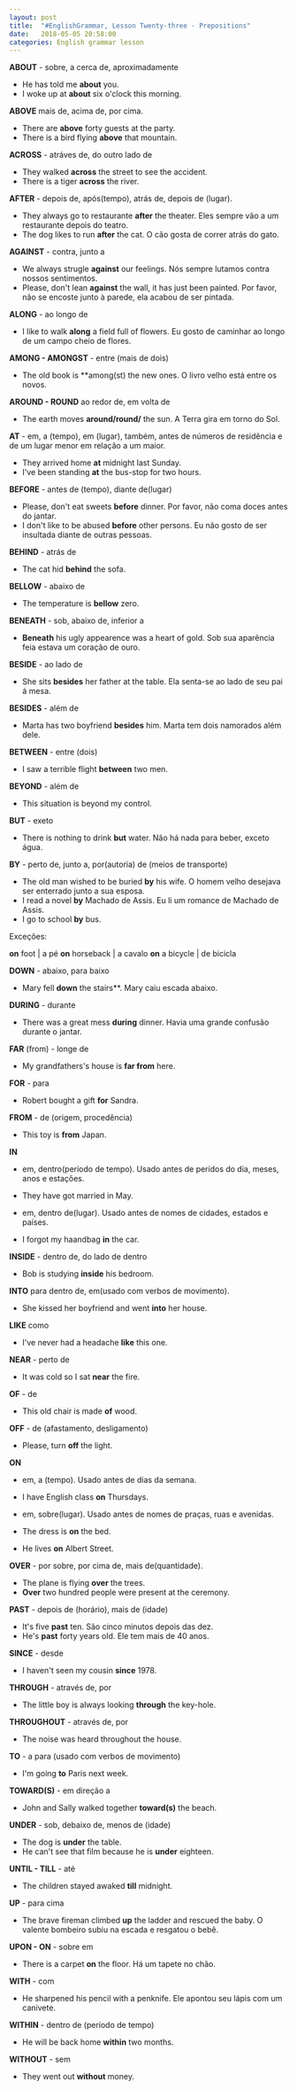 ```yaml
---
layout: post
title:  "#EnglishGrammar, Lesson Twenty-three - Prepositions"
date:   2018-05-05 20:58:00
categories: English grammar lesson
---
```


**ABOUT** - sobre, a cerca de, aproximadamente

 - He has told me **about** you.
 - I woke up at **about** six o'clock this morning.

**ABOVE** mais de, acima de, por cima.

 - There are **above** forty guests at the party.
 - There is a bird flying **above** that mountain.

**ACROSS** - atráves de, do outro lado de

 - They walked **across** the street to see the accident.
 - There is a tiger **across** the river.

**AFTER** - depois de, após(tempo), atrás de, depois de (lugar).

 - They always go to restaurante **after** the theater. Eles sempre vão a um restaurante depois do teatro.
 - The dog likes to run **after** the cat. O cão gosta de correr atrás do gato.

**AGAINST** - contra, junto a 

 - We always strugle **against** our feelings. Nós sempre lutamos contra nossos sentimentos.
 - Please, don't lean **against** the wall, it has just been painted. Por favor, não se encoste junto à parede, ela acabou de ser pintada.

**ALONG** - ao longo de 

  - I like to walk **along** a field full of flowers. Eu gosto de caminhar ao longo de um campo cheio de flores.

**AMONG - AMONGST** - entre (mais de dois)

 - The old book is **among(st) the new ones. O livro velho está entre os novos.

**AROUND - ROUND** ao redor de, em volta de 

 - The earth moves **around/round/** the sun. A Terra gira em torno do Sol.

**AT** - em, a (tempo), em (lugar), também, antes de números de residência e de um lugar menor em relação a um maior.

  - They arrived home **at** midnight last Sunday.
  - I've been standing **at** the bus-stop for two hours.

**BEFORE** - antes de (tempo), diante de(lugar)

 - Please, don't eat sweets **before** dinner. Por favor, não coma doces antes do jantar.
 - I don't like to be abused **before** other persons. Eu não gosto de ser insultada diante de outras pessoas.

**BEHIND** - atrás de 

 - The cat hid **behind** the sofa.

**BELLOW** - abaixo de

 - The temperature is **bellow** zero.

**BENEATH** - sob, abaixo de, inferior a

 - **Beneath** his ugly appearence was a heart of gold. Sob sua aparência feia estava um coração de ouro.

**BESIDE** - ao lado de

 - She sits **besides** her father at the table. Ela senta-se ao lado de seu pai á mesa.

**BESIDES** - além de
 
 - Marta has two boyfriend **besides** him. Marta tem dois namorados além dele.

**BETWEEN** - entre (dois)

 - I saw a terrible flight **between** two men.

**BEYOND** - além de 

 - This situation is beyond my control.

**BUT** - exeto

 - There is nothing to drink **but** water. Não há nada para beber, exceto água.

**BY** - perto de, junto a, por(autoria) de (meios de transporte)

 - The old man wished to be buried **by** his wife. O homem velho desejava ser enterrado junto a sua esposa.
 - I read a novel **by** Machado de Assis. Eu li um romance de Machado de Assis.
 - I go to school **by** bus.

Exceções:

**on** foot | a pé
**on** horseback | a cavalo
**on** a bicycle | de bicicla

**DOWN** - abaixo, para baixo

 - Mary fell **down** the stairs**. Mary caiu escada abaixo.

**DURING** - durante

 - There was a great mess **during** dinner. Havia uma grande confusão durante o jantar.

**FAR** (from) - longe de 

 - My grandfathers's house is **far from** here.

**FOR** - para

 - Robert bought a gift **for** Sandra.

**FROM** - de (origem, procedência)

 - This toy is **from** Japan.

**IN** 

- em, dentro(período de tempo). Usado antes de perídos do dia, meses, anos e estações.

 - They have got married in May.

- em, dentro de(lugar). Usado antes de nomes de cidades, estados e países.

 - I forgot my haandbag **in** the car.

**INSIDE** - dentro de, do lado de dentro

 - Bob is studying **inside** his bedroom.

**INTO** para dentro de, em(usado com verbos de movimento).

 - She kissed her boyfriend and went **into** her house.

**LIKE** como

 - I've never had a headache **like** this one.

**NEAR** - perto de

 - It was cold so I sat **near** the fire.

**OF** - de

 - This old chair is made **of** wood.

**OFF** - de (afastamento, desligamento)

 - Please, turn **off** the light.

**ON** 

- em, a (tempo). Usado antes de dias da semana.

 - I have English class **on** Thursdays.

- em, sobre(lugar). Usado antes de nomes de praças, ruas e avenidas.

 - The dress is **on** the bed.
 - He lives **on** Albert Street.

**OVER** - por sobre, por cima de, mais de(quantidade).

 - The plane is flying **over** the trees.
 - **Over** two hundred people were present at the ceremony.

 **PAST** - depois de (horário), mais de (idade)

 - It's five **past** ten. São cinco minutos depois das dez.
 - He's **past** forty years old. Ele tem mais de 40 anos.

 **SINCE** - desde

 - I haven't seen my cousin **since** 1978.

 **THROUGH** - através de, por

 - The little boy is always looking **through** the key-hole.

**THROUGHOUT** - através de, por

 - The noise was heard throughout the house.

**TO** - a para (usado com verbos de movimento)

 - I'm going **to** Paris next week.

**TOWARD(S)** - em direção a

 - John and Sally walked together **toward(s)** the beach.

**UNDER** - sob, debaixo de, menos de (idade)
 
 - The dog is **under** the table.
 - He can't see that film because he is **under** eighteen.

**UNTIL - TILL** - até

 - The children stayed awaked **till** midnight.

**UP** - para cima

 - The brave fireman climbed **up** the ladder and rescued the baby. O valente bombeiro subiu na escada e resgatou o bebê.

**UPON - ON** - sobre em

 - There is a carpet **on** the floor. Há um tapete no chão.

**WITH** - com

 - He sharpened his pencil with a penknife. Ele apontou seu lápis com um canivete.

**WITHIN** - dentro de (período de tempo)

 - He will be back home **within** two months.

**WITHOUT** - sem

 - They went out **without** money.
